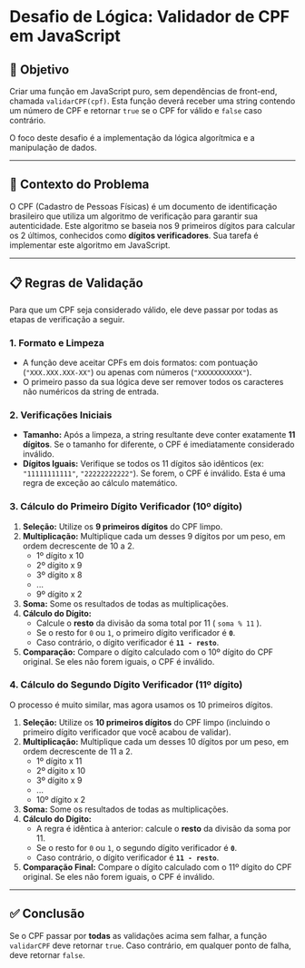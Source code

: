 # Desafio de Lógica: Validador de CPF em JavaScript

## 🎯 Objetivo

Criar uma função em JavaScript puro, sem dependências de front-end, chamada `validarCPF(cpf)`. Esta função deverá receber uma string contendo um número de CPF e retornar `true` se o CPF for válido e `false` caso contrário.

O foco deste desafio é a implementação da lógica algorítmica e a manipulação de dados.

---

## 📖 Contexto do Problema

O CPF (Cadastro de Pessoas Físicas) é um documento de identificação brasileiro que utiliza um algoritmo de verificação para garantir sua autenticidade. Este algoritmo se baseia nos 9 primeiros dígitos para calcular os 2 últimos, conhecidos como **dígitos verificadores**. Sua tarefa é implementar este algoritmo em JavaScript.

---

## 📋 Regras de Validação

Para que um CPF seja considerado válido, ele deve passar por todas as etapas de verificação a seguir.

### 1. Formato e Limpeza
- A função deve aceitar CPFs em dois formatos: com pontuação (`"XXX.XXX.XXX-XX"`) ou apenas com números (`"XXXXXXXXXXX"`).
- O primeiro passo da sua lógica deve ser remover todos os caracteres não numéricos da string de entrada.

### 2. Verificações Iniciais
- **Tamanho:** Após a limpeza, a string resultante deve conter exatamente **11 dígitos**. Se o tamanho for diferente, o CPF é imediatamente considerado inválido.
- **Dígitos Iguais:** Verifique se todos os 11 dígitos são idênticos (ex: `"11111111111"`, `"22222222222"`). Se forem, o CPF é inválido. Esta é uma regra de exceção ao cálculo matemático.

### 3. Cálculo do Primeiro Dígito Verificador (10º dígito)

1.  **Seleção:** Utilize os **9 primeiros dígitos** do CPF limpo.
2.  **Multiplicação:** Multiplique cada um desses 9 dígitos por um peso, em ordem decrescente de 10 a 2.
    - 1º dígito x 10
    - 2º dígito x 9
    - 3º dígito x 8
    - ...
    - 9º dígito x 2
3.  **Soma:** Some os resultados de todas as multiplicações.
4.  **Cálculo do Dígito:**
    - Calcule o **resto** da divisão da soma total por 11 ( `soma % 11` ).
    - Se o resto for `0` ou `1`, o primeiro dígito verificador é **`0`**.
    - Caso contrário, o dígito verificador é **`11 - resto`**.
5.  **Comparação:** Compare o dígito calculado com o 10º dígito do CPF original. Se eles não forem iguais, o CPF é inválido.

### 4. Cálculo do Segundo Dígito Verificador (11º dígito)

O processo é muito similar, mas agora usamos os 10 primeiros dígitos.

1.  **Seleção:** Utilize os **10 primeiros dígitos** do CPF limpo (incluindo o primeiro dígito verificador que você acabou de validar).
2.  **Multiplicação:** Multiplique cada um desses 10 dígitos por um peso, em ordem decrescente de 11 a 2.
    - 1º dígito x 11
    - 2º dígito x 10
    - 3º dígito x 9
    - ...
    - 10º dígito x 2
3.  **Soma:** Some os resultados de todas as multiplicações.
4.  **Cálculo do Dígito:**
    - A regra é idêntica à anterior: calcule o **resto** da divisão da soma por 11.
    - Se o resto for `0` ou `1`, o segundo dígito verificador é **`0`**.
    - Caso contrário, o dígito verificador é **`11 - resto`**.
5.  **Comparação Final:** Compare o dígito calculado com o 11º dígito do CPF original. Se eles não forem iguais, o CPF é inválido.

---

## ✅ Conclusão

Se o CPF passar por **todas** as validações acima sem falhar, a função `validarCPF` deve retornar `true`. Caso contrário, em qualquer ponto de falha, deve retornar `false`.

